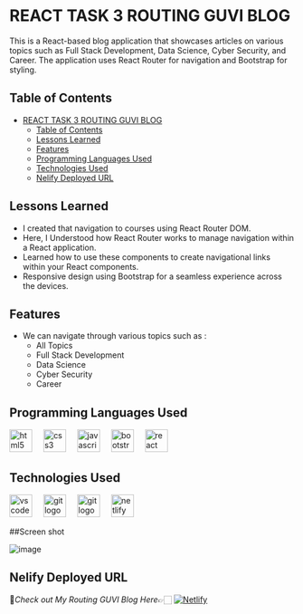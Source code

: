 # REACT TASK 3 ROUTING GUVI BLOG

This is a React-based blog application that showcases articles on various topics such as Full Stack Development, Data Science, Cyber Security, and Career. The application uses React Router for navigation and Bootstrap for styling.


## Table of Contents

- [REACT TASK 3 ROUTING GUVI BLOG](#react-task-3-routing-guvi-blog)
  - [Table of Contents](#table-of-contents)
  - [Lessons Learned](#lessons-learned)
  - [Features](#features)
  - [Programming Languages Used](#programming-languages-used)
  - [Technologies Used](#technologies-used)
  - [Nelify Deployed URL](#nelify-deployed-url)


## Lessons Learned

- I created that navigation to courses using React Router DOM.
- Here, I Understood how React Router works to manage navigation within a React application.
- Learned how to use these components to create navigational links within your React components.
- Responsive design using Bootstrap for a seamless experience across the devices.

## Features
- We can navigate through various topics such as :
  - All Topics
  - Full Stack Development
  - Data Science
  - Cyber Security
  - Career

## Programming Languages Used

<div align="left">
  <img src="https://cdn.jsdelivr.net/gh/devicons/devicon/icons/html5/html5-original.svg" height="40" alt="html5 logo"  />
  <img width="12" />

  <img src="https://cdn.jsdelivr.net/gh/devicons/devicon/icons/css3/css3-original.svg" height="40" alt="css3 logo"  />
  <img width="12" />

  <img src="https://cdn.jsdelivr.net/gh/devicons/devicon/icons/javascript/javascript-original.svg" height="40" alt="javascript logo"  />
  <img width="12" />

  <img src="https://cdn.jsdelivr.net/gh/devicons/devicon/icons/bootstrap/bootstrap-original.svg" height="40" alt="bootstrap logo"  />
  <img width="12" />
  
  <img src="https://skillicons.dev/icons?i=react" height="40" alt="react logo"  />
</div>

## Technologies Used

<div align="left">
  <img src="https://cdn.simpleicons.org/visualstudiocode/007ACC" height="40" alt="vscode logo"  />
  <img width="12" />

  <img src="https://cdn.simpleicons.org/git/F05032" height="40" alt="git logo"  />
  <img width="12" />

  <img src="https://cdn.simpleicons.org/github/FFFFFF" height="40" alt="git logo"  />
  <img width="12" />

  <img src="https://cdn.simpleicons.org/netlify/00C7B7" height="40" alt="netlify logo"  />
</div>

##Screen shot

![image](https://miro.medium.com/v2/resize:fit:720/format:webp/1*S2xxGyx6r_GnJVxGgclWMw.png)

## Nelify Deployed URL

🔸*Check out My Routing GUVI Blog Here*👉🏻 [![Netlify](https://img.shields.io/badge/netlify-%23000000.svg?style=for-the-badge&logo=netlify&logoColor=#00C7B7)](https://to-do-list-react-task-3.netlify.app/)
